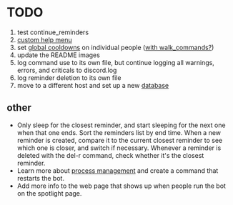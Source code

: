 # TODO

1. test continue_reminders
1. [custom help menu](https://discord.com/channels/336642139381301249/381965515721146390/846537189163925504)
1. set [global cooldowns](https://discord.com/channels/336642139381301249/559455534965850142/843100881431429141) on individual people ([with walk_commands?](https://discord.com/channels/336642139381301249/381963689470984203/829737892087332904))
1. update the README images
1. log command use to its own file, but continue logging all warnings, errors, and criticals to discord.log
1. log reminder deletion to its own file
1. move to a different host and set up a new [database](https://discord.com/channels/336642139381301249/381963689470984203/829738623426625536)

## other
* Only sleep for the closest reminder, and start sleeping for the next one when that one ends. Sort the reminders list by end time. When a new reminder is created, compare it to the current closest reminder to see which one is closer, and switch if necessary. Whenever a reminder is deleted with the del-r command, check whether it's the closest reminder.
* Learn more about [process management](https://discord.com/channels/336642139381301249/564950631455129636/847070818072133643) and create a command that restarts the bot.
* Add more info to the web page that shows up when people run the bot on the spotlight page.
